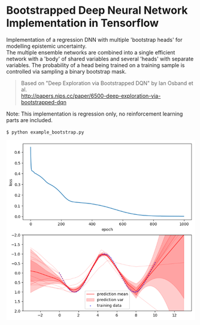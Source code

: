 # Bootstrapped Deep Neural Network Implementation in Tensorflow

Implementation of a regression DNN with multiple 'bootstrap heads' for modelling epistemic uncertainty.   
The multiple ensemble networks are combined into a single efficient network with a 'body' of shared variables and several 'heads' with separate variables.
The probability of a head being trained on a training sample is controlled via sampling a binary bootstrap mask.

> Based on "Deep Exploration via Bootstrapped DQN" by Ian Osband et al.   
> http://papers.nips.cc/paper/6500-deep-exploration-via-bootstrapped-dqn

Note: This implementation is regression only, no reinforcement learning parts are included.

`$ python example_bootstrap.py`

![](bootstrap.png)